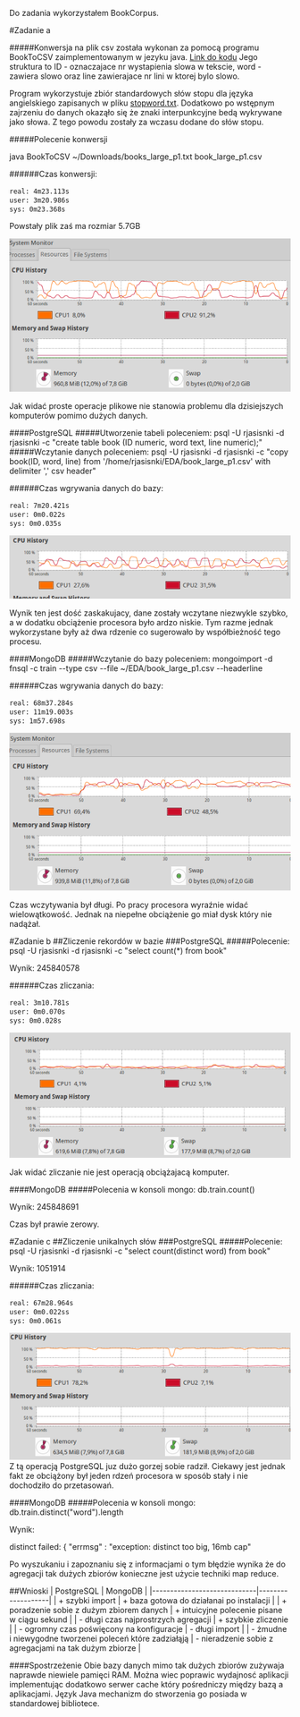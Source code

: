 Do zadania wykorzystałem BookCorpus.

#Zadanie a

#####Konwersja na plik csv została wykonan za pomocą programu BookToCSV zaimplementowanym w jezyku java. [Link do kodu](https://github.com/rjasinski/nosql/blob/master/EDA/BookToCSV.java)
Jego struktura to ID - oznaczajace nr wystapienia slowa w tekscie, word - zawiera slowo oraz line zawierajace nr lini w ktorej bylo slowo.

Program wykorzystuje zbiór standardowych słów stopu dla języka angielskiego zapisanych w pliku [stopword.txt](https://github.com/rjasinski/nosql/blob/master/EDA/stopword.txt). Dodatkowo po wstępnym zajrzeniu do danych okaząło się że znaki interpunkcyjne bedą wykrywane jako słowa. Z tego powodu zostały za wczasu dodane do słów stopu.


#####Polecenie konwersji

java BookToCSV ~/Downloads/books_large_p1.txt book_large_p1.csv

######Czas konwersji:

    real: 4m23.113s
    user: 3m20.986s
    sys: 0m23.368s

Powstały plik zaś ma rozmiar 5.7GB

![Wykres pamięci](https://github.com/rjasinski/nosql/blob/master/EDA/grafika/konwersja.png)

Jak widać proste operacje plikowe nie stanowia problemu dla dzisiejszych komputerów pomimo dużych danych.

####PostgreSQL
#####Utworzenie tabeli poleceniem:
psql -U rjasisnki -d rjasisnki -c "create table book (ID numeric, word text, line numeric);"
#####Wczytanie danych poleceniem:
psql -U rjasisnki -d rjasisnki -c "copy book(ID, word, line) from '/home/rjasisnki/EDA/book_large_p1.csv' with delimiter ',' csv header"

######Czas wgrywania danych do bazy:

    real: 7m20.421s
    user: 0m0.022s
    sys: 0m0.035s

![Wykres pamięci](https://github.com/rjasinski/nosql/blob/master/EDA/grafika/import_psql.png)

Wynik ten jest dość zaskakujacy, dane zostały wczytane niezwykle szybko, a w dodatku obciążenie procesora było ardzo niskie. Tym razme jednak wykorzystane były aż dwa rdzenie co sugerowało by współbieżność tego procesu.

####MongoDB
#####Wczytanie do bazy poleceniem:
mongoimport -d fnsql -c train --type csv --file ~/EDA/book_large_p1.csv --headerline

######Czas wgrywania danych do bazy:

    real: 68m37.284s
    user: 11m19.003s
    sys: 1m57.698s
![Wykres pamięci](https://github.com/rjasinski/nosql/blob/master/EDA/grafika/wczytywanie%20mongo.png)

Czas wczytywania był długi. Po pracy procesora wyraźnie widać wielowątkowość. Jednak na niepełne obciążenie go miał dysk który nie nadążał.


#Zadanie b
##Zliczenie rekordów w bazie
###PostgreSQL
#####Polecenie:
psql -U rjasisnki -d rjasisnki -c "select count(*) from book"

Wynik: 245840578

######Czas zliczania:

    real: 3m10.781s
    user: 0m0.070s
    sys: 0m0.028s

![Wykres pamięci](https://github.com/rjasinski/nosql/blob/master/EDA/grafika/zliczanie_psql.png)

Jak widać zliczanie nie jest operacją obciążajacą komputer.

####MongoDB
#####Polecenia w konsoli mongo:
db.train.count()

Wynik: 245848691

Czas był prawie zerowy.

#Zadanie c
##Zliczenie unikalnych słów
###PostgreSQL
#####Polecenie:
psql -U rjasisnki -d rjasisnki -c "select count(distinct word) from book"

Wynik: 1051914

######Czas zliczania:

    real: 67m28.964s
    user: 0m0.022ss
    sys: 0m0.061s

![Wykres pamięci](https://github.com/rjasinski/nosql/blob/master/EDA/grafika/psql_zliczanie_uniklanych.png)
Z tą operacją PostgreSQL juz dużo gorzej sobie radził. Ciekawy jest jednak fakt ze obciążony był jeden rdzeń procesora w sposób stały i nie dochodziło do przetasowań.

####MongoDB
#####Polecenia w konsoli mongo:
db.train.distinct("word").length

Wynik:

distinct failed: {
	"errmsg" : "exception: distinct too big, 16mb cap"

Po wyszukaniu i zapoznaniu się z informacjami o tym błędzie wynika że do agregacji tak dużych zbiorów konieczne jest użycie techniki map reduce.

##Wnioski
| PostgreSQL                  | MongoDB           | 
|-----------------------------|-------------------|
| + szybki import           | + baza gotowa do działanai po instalacji    |
| + poradzenie sobie z dużym zbiorem danych | + intuicyjne polecenie pisane w ciągu sekund |
| - długi czas najprostrzych agregacji | + szybkie zliczenie |
| - ogromny czas poświęcony na konfiguracje | - długi import          |
| - żmudne i niewygodne tworzenei poleceń które zadziałąją | - nieradzenie sobie z agregacjami na tak dużym zbiorze |

####Spostrzeżenie
Obie bazy danych mimo tak dużych zbiorów zużywaja naprawde niewiele pamięci RAM. Można wiec poprawic wydajnosć aplikacji implementując dodatkowo serwer cache który pośredniczy między bazą a aplikacjami. Język Java mechanizm do stworzenia go posiada w standardowej bibliotece.
